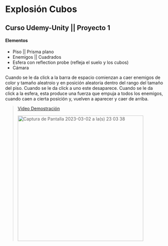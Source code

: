 # Explosión Cubos
## Curso Udemy-Unity || Proyecto 1

#### Elementos
- Piso || Prisma plano
- Enemigos || Cuadrados
- Esfera con reflection probe (refleja el suelo y los cubos)
- Cámara

Cuando se le da click a la barra de espacio comienzan a caer enemigos de color y tamaño aleatroio y en posición aleatoria dentro del rango del tamaño del piso. Cuando se le da click a uno este desaparece. Cuando se le da click a la esfera, esta produce una fuerza que empuja a todos los enemigos, cuando caen a cierta posición y, vuelven a aparecer y caer de arriba.



> [Video Demostración](https://youtu.be/0dzLyAhne1g)
> 
> <img width="400" alt="Captura de Pantalla 2023-03-02 a la(s) 23 03 38" src="https://user-images.githubusercontent.com/28845920/222635865-bc368cc4-b0db-4bca-9087-38e8ae385a3d.png">



